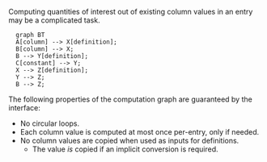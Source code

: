 Computing quantities of interest out of existing column values in an entry may be a complicated task.

```mermaid
  graph BT
  A[column] --> X[definition];
  B[column] --> X;
  B --> Y[definition];
  C[constant] --> Y;
  X --> Z[definition];
  Y --> Z;
  B --> Z;
```

The following properties of the computation graph are guaranteed by the interface:

- No circular loops.
- Each column value is computed at most once per-entry, only if needed.
- No column values are copied when used as inputs for definitions.
    - The value *is* copied if an implicit conversion is required.